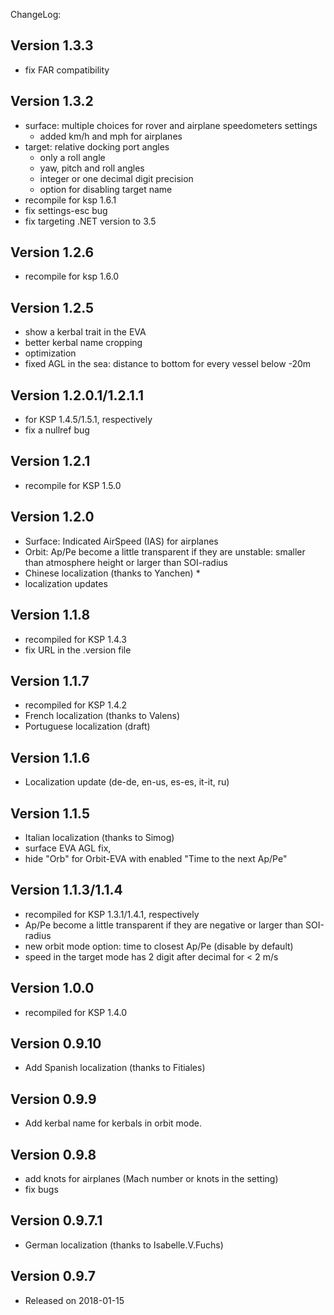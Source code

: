 ChangeLog:

## Version 1.3.3
 * fix FAR compatibility


## Version 1.3.2
 * surface: multiple choices for rover and airplane speedometers settings
   * added km/h and mph for airplanes
 * target: relative docking port angles
   * only a roll angle
   * yaw, pitch and roll angles
   * integer or one decimal digit precision
   * option for disabling target name
 * recompile for ksp 1.6.1
 * fix settings-esc bug
 * fix targeting .NET version to 3.5

## Version 1.2.6
 * recompile for ksp 1.6.0

## Version 1.2.5
 * show a kerbal trait in the EVA
 * better kerbal name cropping
 * optimization
 * fixed AGL in the sea: distance to bottom for every vessel below -20m  

## Version 1.2.0.1/1.2.1.1
 * for KSP 1.4.5/1.5.1, respectively
 * fix a nullref bug

## Version 1.2.1
 * recompile for KSP 1.5.0

## Version 1.2.0
 * Surface: Indicated AirSpeed (IAS) for airplanes
 * Orbit: Ap/Pe become a little transparent if they are unstable: smaller than atmosphere height or larger than SOI-radius
 * Chinese localization (thanks to Yanchen) * 
 * localization updates

## Version 1.1.8
 * recompiled for KSP 1.4.3
 * fix URL in the .version file

## Version 1.1.7
 * recompiled for KSP 1.4.2
 * French localization (thanks to Valens)
 * Portuguese localization (draft)

## Version 1.1.6
 * Localization update (de-de, en-us, es-es, it-it, ru)

## Version 1.1.5
 * Italian localization (thanks to Simog)
 * surface EVA AGL fix,
 * hide "Orb" for Orbit-EVA with enabled "Time to the next Ap/Pe"

## Version 1.1.3/1.1.4
 * recompiled for KSP 1.3.1/1.4.1, respectively
 * Ap/Pe become a little transparent if they are negative or larger than SOI-radius
 * new orbit mode option: time to closest Ap/Pe (disable by default)
 * speed in the target mode has 2 digit after decimal for < 2 m/s

## Version 1.0.0
 * recompiled for KSP 1.4.0

## Version 0.9.10
 * Add Spanish localization (thanks to Fitiales)

## Version 0.9.9
 * Add kerbal name for kerbals in orbit mode.

## Version 0.9.8
 * add knots for airplanes (Mach number or knots in the setting)
 * fix bugs

## Version 0.9.7.1
 * German localization (thanks to Isabelle.V.Fuchs)

## Version 0.9.7
 * Released on 2018-01-15

